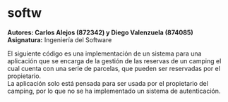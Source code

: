 # softw
<b>Autores: Carlos Alejos (872342) y Diego Valenzuela (874085)</b>  
<b>Asignatura:</b> Ingeniería del Software

El siguiente código es una implementación de un sistema para una aplicación que se encarga de la gestión de las reservas de un camping el cual cuenta con una serie de parcelas, que pueden ser reservadas por el propietario.  
La aplicación solo está pensada para ser usada por el propietario del camping, por lo que no se ha implementado un sistema de autenticación. 
